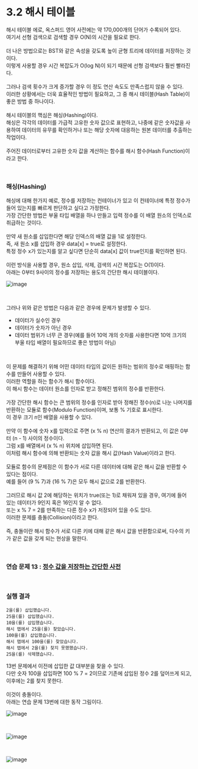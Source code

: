 # 3.2 해시 테이블

해시 테이블 에로, 옥스퍼드 영어 사전에는 약 170,000개의 단어가 수록되어 있다.
<br>
여기서 선형 검색으로 검색할 경우 O(N)의 시간을 필요로 한다.
<br>
<br>
더 나은 방법으로는 BST와 같은 속성을 갖도록 높이 균형 트리에 데이터를 저장하는 것이다.
<br>
이렇게 사용할 경우 시간 복잡도가 O(log N)이 되기 때문에 선형 검색보다 훨씬 빨라진다.
<br>
<br>
그러나 검색 횟수가 크게 증가할 경우 이 정도 연산 속도도 만족스럽지 않을 수 있다.
<br>
이러한 상황에서는 더욱 효율적인 방법이 필요하고, 그 중 해시 테이블(Hash Table)이 좋은 방법 중 하나이다.
<br>
<br>
해시 테이블의 핵심은 해싱(Hashing)이다.
<br>
해싱은 각각의 데이터를 가급적 고유한 숫자 값으로 표현하고, 나중에 같은 숫자값을 사용하여 데이터의 유무를 확인하거나 또는 해당 숫자에 대응하는 원본 데이터를 추출하는 작업이다.
<br>
<br>
주어진 데이터로부터 고유한 숫자 값을 계산하는 함수를 해시 함수(Hash Function)이라고 한다.

<br>

### 해싱(Hashing)
해싱에 대해 한가지 예로, 정수를 저장하는 컨테이너가 있고 이 컨테이너에 특정 정수가 들어 있는지를 빠르게 판단하고 싶다고 가정한다.
<br>
가장 간단한 방법은 부울 타입 배열을 하나 만들고 입력 정수를 이 배열 원소의 인덱스로 취급하는 것이다.
<br>
<br>
만약 새 원소를 삽입한다면 해당 인덱스의 배열 값을 1로 설정한다.
<br>
즉, 새 원소 x를 삽입하 경우 data[x] = true로 설정한다.
<br>
특정 정수 x가 있는지를 알고 싶다면 단순히 data[x] 값이 true인지를 확인하면 된다.
<br>
<br>
이런 방식을 사용할 경우, 원소 삽입, 삭제, 검색의 시간 복잡도는 O(1)이다.
<br>
아래는 0부터 9사이의 정수를 저장하는 용도의 간단한 해시 테이블이다.
<br>

![image](https://github.com/JeHeeYu/Book-Reviews/assets/87363461/4c62b396-7e36-4816-9fa2-a02d4e6c1352)

<br>

그러나 위와 같은 방법은 다음과 같은 경우에 문제가 발생할 수 있다.
- 데이터가 실수인 경우
- 데이터가 숫자가 아닌 경우
- 데이터 범위가 너무 큰 경우(예를 들어 10억 개의 숫자를 사용한다면 10억 크기의 부울 타입 배열이 필요하므로 좋은 방법이 아님)

<br>

이 문제를 해결하기 위해 어떤 데이터 타입의 값이든 원하는 범위의 정수로 매핑하는 함수를 만들어 사용할 수 있다.
<br>
이러한 역할을 하는 함수가 해시 함수이다.
<br>
이 해시 함수는 데이터 원소를 인자로 받고 정해진 범위의 정수를 반환한다.
<br>
<br>
가장 간단한 해시 함수는 큰 범위의 정수를 인자로 받아 정해진 정수(n)로 나눈 나머지를 반환하는 모듈로 함수(Modulo Function)이며, 보통 % 기호로 표시한다.
<br>
이 경우 크기 n인 배열을 사용할 수 있다.
<br>
<br>
만약 이 함수에 숫자 x를 입력으로 주면 (x % n) 연산의 결과가 반환되고, 이 값은 0부터 (n - 1) 사이의 정수이다.
<br>
그럼 x를 배열에서 (x % n) 위치에 삽입하면 된다.
<br>
이처럼 해시 함수에 의해 반환되는 숫자 값을 해시 값(Hash Value)이라고 한다.
<br>
<br>
모듈로 함수의 문제점은 이 함수가 서로 다른 데이터에 대해 같은 해시 값을 반환할 수 있다는 점이다.
<br>
예를 들어 (9 % 7)과 (16 % 7)은 모두 해시 값으로 2를 반환한다.
<br>
<br>
그러므로 해시 값 2에 해당하는 위치가 true(또는 1)로 채워져 있을 경우, 여기에 들어 있는 데이터가 9인지 혹은 16인지 알 수 없다.
<br>
또는 x % 7 = 2를 만족하는 다른 정수 x가 저장되어 있을 수도 있다.
<br>
이러한 문제를 충돌(Collision)이라고 한다.
<br>
<br>
즉, 충돌이란 해시 함수가 서로 다른 키에 대해 같은 해시 값을 반환함으로써, 다수의 키가 같은 값을 갖게 되는 현상을 말한다.

<br>

### 연습 문제 13 : [정수 값을 저장하는 간단한 사전](https://github.com/JeHeeYu/Book-Reviews/blob/main/Algorithm/%EC%BD%94%EB%94%A9%20%ED%85%8C%EC%8A%A4%ED%8A%B8%EB%A5%BC%20%EC%9C%84%ED%95%9C%20%EC%9E%90%EB%A3%8C%20%EA%B5%AC%EC%A1%B0%EC%99%80%20%EC%95%8C%EA%B3%A0%EB%A6%AC%EC%A6%98%20with%20C%2B%2B/3%EC%9E%A5%20%ED%95%B4%EC%8B%9C%20%ED%85%8C%EC%9D%B4%EB%B8%94%EA%B3%BC%20%EB%B8%94%EB%A3%B8%20%ED%95%84%ED%84%B0/3.2%20%ED%95%B4%EC%8B%9C%20%ED%85%8C%EC%9D%B4%EB%B8%94/hash_map_example.cpp)

<br>

### 실행 결과

```
2을(를) 삽입했습니다.
25을(를) 삽입했습니다.
10을(를) 삽입했습니다.
해시 맵에서 25을(를) 찾았습니다.
100을(를) 삽입했습니다.
해시 맵에서 100을(를) 찾았습니다.
해시 맵에서 2을(를) 찾지 못했했습니다.
25을(를) 삭제했습니다.
```

13번 문제에서 이전에 삽입한 값 대부분을 찾을 수 있다.
<br>
다만 숫자 100을 삽입하면 100 % 7 = 2이므로 기존에 삽입된 정수 2를 덮어쓰게 되고, 이후에는 2를 찾지 못한다.
<br>
<br>
이것이 충돌이다.
<br>
아래는 연습 문제 13번에 대한 동작 그림이다.
<br>

![image](https://github.com/JeHeeYu/Book-Reviews/assets/87363461/46cad19a-4e21-48b5-b2df-141ac953fc66)

<br>

![image](https://github.com/JeHeeYu/Book-Reviews/assets/87363461/19c5b51e-797b-4d2a-bb63-e32cef8835a1)

<br>

![image](https://github.com/JeHeeYu/Book-Reviews/assets/87363461/8176f050-861e-42f3-8a6a-e93de3625134)

<br>

